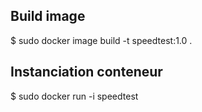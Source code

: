 ## Build image
$ sudo docker image build -t speedtest:1.0 .

## Instanciation conteneur
$ sudo docker run -i speedtest